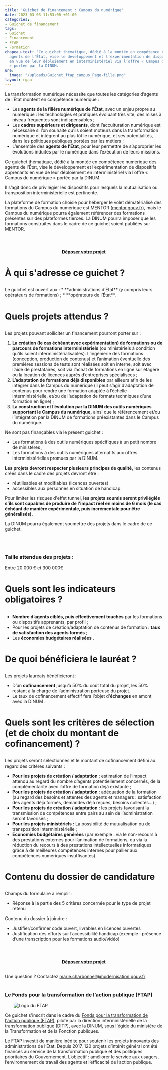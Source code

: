 ```yaml
---
title: 'Guichet de financement : Campus du numérique'
date: 2023-03-03 11:53:00 +01:00
categories:
- Guichet de financement
tags:
- Guichet
- Financement
- FTAP
- Formation
chapeau-text: 'Ce guichet thématique, dédié à la montée en compétence numérique des
  agents de l’État, vise le développement et l’expérimentation de dispositifs apprenants
  en vue de leur déploiement en interministériel via l’offre « Campus du Numérique
  » portée par la DINUM. '
une:
  image: "/uploads/Guichet_ftap_campus_Page-fille.png"
layout: rgaa
---
```


La transformation numérique nécessite que toutes les catégories d’agents de l’État montent en compétence numérique :
* Les **agents de la filière numérique de l’État**, avec un enjeu propre au numérique : les technologies et pratiques évoluant très vite, des mises à niveau fréquentes sont indispensables ;
* Les **cadres supérieurs et dirigeants**, dont l’acculturation numérique est nécessaire si l’on souhaite qu’ils soient moteurs dans la transformation numérique et intègrent au plus tôt le numérique, et ses potentialités, dans les politiques publiques portées par les métiers ;
* L’ensemble des **agents de l’État**, pour leur permettre de s’approprier les évolutions induites par le numérique dans l’exécution de leurs missions.

Ce guichet thématique, dédié à la montée en compétence numérique des agents de l’État, vise le développement et l’expérimentation de dispositifs apprenants en vue de leur déploiement en interministériel via l’offre « Campus du numérique » portée par la DINUM. 

Il s’agit donc de privilégier les dispositifs pour lesquels la mutualisation ou transposition interministérielle est pertinente.

La plateforme de formation choisie pour héberger le volet dématérialisé des formations du Campus du numérique est MENTOR ([mentor.gouv.fr](https://mentor.gouv.fr "https://mentor.gouv.fr - Lien externe")), mais le Campus du numérique pourra également référencer des formations présentes sur des plateformes tierces. La DINUM pourra imposer que  les formations construites dans le cadre de ce guichet soient publiées sur MENTOR.

<div align="center" style="margin-bottom: 30px; margin-top: 4em;"><a href="https://www.demarches-simplifiees.fr/commencer/guichet-campus-du-numerique" class="button" title="Déposer votre projet - Lien externe"><b>Déposer votre projet</b></a></div>

<h1 style="margin-bottom: 1em; margin-top: 1.5em" class="h2">À qui s'adresse ce guichet&nbsp;?</h1>
Le guichet est ouvert aux :
* **administrations d’État** (y compris leurs opérateurs de formations) ;
* **opérateurs de l’État**.

<h1 style="margin-bottom: 1em; margin-top: 1.5em" class="h2">Quels projets attendus ?</h1>
<p>Les projets pouvant solliciter un financement pourront porter sur :</p>
<ol>
<li><strong>La création (le cas échéant avec expérimentation) de formations ou de parcours de formations interministériels</strong> (ou ministériels à condition qu’ils soient interministérialisables). L’ingénierie des formations (conception, production de contenus) et l’animation éventuelle des premières sessions de tests sont réalisées soit en interne, soit avec l’aide de prestataires, soit via l’achat de formations en ligne sur étagère ou la location de licences auprès d’entreprises spécialisées ;</li>
<li><strong>L’adaptation de formations déjà disponibles</strong> par ailleurs afin de les intégrer dans le Campus du numérique (il peut s’agir d’adaptation de contenus pour rendre une formation adaptée à l’échelle interministérielle, et/ou de l’adaptation de formats techniques d’une formation en ligne) ;</li>
<li><strong>La construction et l’évolution par la DINUM des outils numériques supportant le Campus du numérique,</strong> ainsi que le référencement et/ou l’intégration par la DINUM de formations préexistantes dans le Campus du numérique.</li>
</ol> 
<p>Ne sont pas finançables via le présent guichet :</p>
<ul>
<li>Les formations à des outils numériques spécifiques à un petit nombre de ministères ;</li>
<li>Les formations à des outils numériques alternatifs aux offres interministérielles promues par la DINUM.</li>
</ul>
<p><strong>Les projets devront respecter plusieurs principes de qualité,</strong> les contenus créés dans le cadre des projets devront être :</p>
<ul><li>réutilisables et modifiables (licences ouvertes)</li>
<li>accessibles aux personnes en situation de handicap.</li></ul>

<p>Pour limiter les risques d'effet tunnel, <strong>les projets soumis seront privilégiés s’ils sont capables de produire de l'impact réel en moins de 6 mois (le cas échéant de manière expérimentale, puis incrémentale pour être généralisés).</strong></p>
<p>La DINUM pourra également soumettre des projets dans le cadre de ce guichet.</p>
<br>
<br>

<h3>Taille attendue des projets :</h3>
Entre 20 000 € et 300 000€

<h1 style="margin-bottom: 1em; margin-top: 1.5em" class="h2">Quels sont les indicateurs obligatoires ?</h1>
<ul> <li><strong>Nombre d’agents ciblés, puis effectivement touchés</strong> par les formations ou dispositifs apprenants,  par profil  ;</li> <li>Pour les projets de création/adaptation de contenus de formation : <strong>taux de satisfaction des agents formés</strong> ;</li> <li>Les <strong>économies budgétaires réalisées</strong>&nbsp;.</li></ul>



<h1 style="margin-bottom: 1em; margin-top: 1.5em" class="h2">De quoi bénéficiera le lauréat ?</h1>

Les projets lauréats bénéficieront :
<ul> <li>D’un <strong>cofinancement</strong> jusqu’à 50% du coût total du projet, les 50% restant à la charge de l’administration porteuse du projet.</li> <li>Le taux de cofinancement effectif fera l’objet d’<strong>échanges</strong> en amont avec la DINUM&nbsp;.</li></ul>

<h1 style="margin-bottom: 1em; margin-top: 1.5em" class="h2">Quels sont les critères de sélection (et de choix du montant de cofinancement) ?</h1>
<p>Les projets seront sélectionnés et le montant de cofinancement défini au regard des critères suivants :</p>
<ul><li><strong>Pour les projets de création / adaptation :</strong> estimation de l’impact attendu au regard du nombre d’agents potentiellement concernés, de la complémentarité avec l’offre de formation déjà existante ;</li>
<li><strong>Pour les projets de création / adaptation :</strong> adéquation de la formation (au regard des besoins et attentes des agents et managers : satisfaction des agents déjà formés, demandes déjà reçues, besoins collectés…) ;</li>
<li><strong>Pour les projets de création / adaptation :</strong> les projets favorisant la transmission de compétences entre pairs au sein de l’administration seront favorisés ;</li>
<li><strong>Pour les projets ministériels :</strong> La possibilité de mutualisation ou de transposition interministérielle ; </li>
<li><strong>Économies budgétaires générées</strong> (par exemple : via le non-recours à des prestations externes pour l’animation de formations, ou via la réduction du recours à des prestations intellectuelles informatiques grâce à de meilleures compétences internes pour pallier aux compétences numériques insuffisantes).</li>
</ul>

<h1 style="margin-bottom: 1em; margin-top: 1.5em" class="h2">Contenu du dossier de candidature</h1>
<p>Champs du formulaire à remplir :</p>
<ul><li>Réponse à la partie des 5 critères concernée pour le type de projet retenu</li></ul>
<p>Contenu du dossier à joindre :
<ul><li>Justifier/confirmer code ouvert, livrables en licences ouvertes</li>
<li>Justification des efforts sur l’accessibilité handicap (exemple : présence d’une transcription pour les formations audio/vidéo)</li></ul>


<div align="center" style="margin-bottom: 30px; margin-top: 4em;"><a href="https://www.demarches-simplifiees.fr/commencer/guichet-campus-du-numerique" class="button" title="Déposer votre projet - Lien externe"><b>Déposer votre projet</b></a></div>


<p style="margin-bottom: 2em; margin-top: 2em;">Une question ? Contactez <a href="mailto:marie.charbonnel@modernisation.gouv.fr">marie.charbonnel@modernisation.gouv.fr</a>


<div class="encadre noir" style="margin-bottom:40px"><h3 style="margin-top: 40px;">Le Fonds pour la transformation de l’action publique (FTAP)</h3>
<figure class="image-left" style="width: 30%; margin-right: 1em; margin-left: 2em;"> 
<img src="/uploads/logo_FTAP_RVB.jpg" alt="Logo du FTAP">
</figure><p>Ce guichet s'inscrit dans le cadre du <a href="https://www.modernisation.gouv.fr/transformer-laction-publique/fonds-pour-la-transformation-de-laction-publique" title="Fonds pour la transformation de l'action publique (FTAP) - Lien externe">Fonds pour la transformation de l'action publique (FTAP)</a>, piloté par la direction interministérielle de la transformation publique (DITP), avec la DINUM, sous l'égide du ministère de la Transformation et de la Fonction publiques.</p><p style="margin-bottom: 0.5em">Le FTAP investit de manière inédite pour soutenir les projets innovants des administrations de l’État. Depuis 2017, 120 projets d’intérêt général ont été financés au service de la transformation publique et des politiques prioritaires du Gouvernement. L’objectif : améliorer le service aux usagers, l’environnement de travail des agents et l’efficacité de l’action publique.</p>
</div>